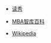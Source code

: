 - [读秀](http://www.duxiu.com) 

- [MBA智库百科](https://wiki.mbalib.com/wiki/%E9%A6%96%E9%A1%B5)

- [Wikipedia](https://zh.wikipedia.org/)